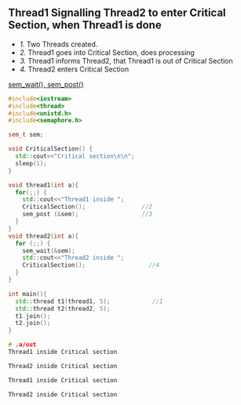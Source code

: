 ## Thread1 Signalling Thread2 to enter Critical Section, when Thread1 is done
- _1._ Two Threads created.
- _2._ Thread1 goes into Critical Section, does processing
- _3._ Thread1 informs Thread2, that Thread1 is out of Critical Section
- _4._ Thread2 enters Critical Section

[sem_wait(), sem_post()](../../../../APIs)
```c++
#include<iostream>
#include<thread>
#include<unistd.h>
#include<semaphore.h>

sem_t sem;

void CriticalSection() {
  std::cout<<"Critical section\n\n";
  sleep(1);
}

void thread1(int a){
  for(;;) {
    std::cout<<"Thread1 inside ";
    CriticalSection();                //2
    sem_post (&sem);                  //3
  }
}
void thread2(int a){
  for (;;) {
    sem_wait(&sem);
    std::cout<<"Thread2 inside ";
    CriticalSection();                  //4
  }
}

int main(){
  std::thread t1(thread1, 5);            //1
  std::thread t2(thread2, 5);
  t1.join();
  t2.join();
}

# .a/out
Thread1 inside Critical section

Thread2 inside Critical section

Thread1 inside Critical section

Thread2 inside Critical section
```
